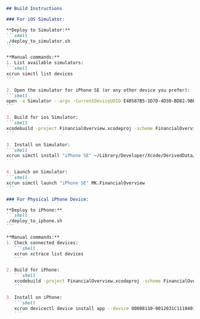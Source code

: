 ````markdown
## Build Instructions

### For iOS Simulator:

**Deploy to Simulator:**
```shell
./deploy_to_simulator.sh
```

**Manual commands:**
1. List available simulators:
```shell
xcrun simctl list devices
```

2. Open the simulator for iPhone SE (or any other device you prefer):
```shell
open -a Simulator --args -CurrentDeviceUDID E48587B5-1D7D-4D30-BD82-9BEC32AD232D
```

3. Build for ios Simulator:
```shell
xcodebuild -project FinancialOverview.xcodeproj -scheme FinancialOverview -destination 'platform=iOS Simulator,name=iPhone SE,OS=26.0' build
```

3. Install on Simulator:
```shell
xcrun simctl install "iPhone SE" ~/Library/Developer/Xcode/DerivedData/FinancialOverview-axycpsnnawmogygxvgpnjlrywwqw/Build/Products/Debug-iphonesimulator/FinancialOverview.app
```

4. Launch on Simulator:
```shell
xcrun simctl launch "iPhone SE" MK.FinancialOverview
```

### For Physical iPhone Device:

**Deploy to iPhone:**
```shell
./deploy_to_iphone.sh
```

**Manual commands:**
1. Check connected devices:
   ```shell
   xcrun xctrace list devices
   ```

2. Build for iPhone:
   ```shell
   xcodebuild -project FinancialOverview.xcodeproj -scheme FinancialOverview -destination 'platform=iOS,id=00008110-0012031C1110401E' -configuration Debug build
   ```

3. Install on iPhone:
   ```shell
   xcrun devicectl device install app --device 00008110-0012031C1110401E "/Users/martinknoche/Library/Developer/Xcode/DerivedData/FinancialOverview-axycpsnnawmogygxvgpnjlrywwqw/Build/Products/Debug-iphoneos/FinancialOverview.app"
   ```
